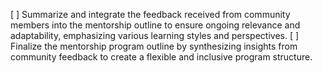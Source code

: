 [ ] Summarize and integrate the feedback received from community members into the mentorship outline to ensure ongoing relevance and adaptability, emphasizing various learning styles and perspectives.
[ ] Finalize the mentorship program outline by synthesizing insights from community feedback to create a flexible and inclusive program structure.